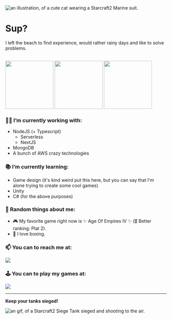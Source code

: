 ![an illustration, of a cute cat wearing a Starcraft2 Marine suit.](https://c4.wallpaperflare.com/wallpaper/496/485/161/starcraft-cat-hd-wallpaper-preview.jpg)

# Sup?

I left the beach to find experience, would rather rainy days and like to solve problems.

<br>
<div display="flex">
  <img height="150em" src="http://github-profile-summary-cards.vercel.app/api/cards/profile-details?username=giovanemachado&theme=tokyonight"/> 
  <img height="150em" src="https://github-readme-stats.vercel.app/api?username=giovanemachado&show_icons=true&theme=tokyonight&include_all_commits=true&hide_border=true"/> 
  <img height="150em" src="http://github-profile-summary-cards.vercel.app/api/cards/most-commit-language?username=giovanemachado&theme=tokyonight"/> 
</div>

### :man_technologist: I’m currently working with:
  - NodeJS (+ Typescript)
    - Serverless
    - NextJS
  - MongoDB
  - A bunch of AWS crazy technologies
 
### :books: I’m currently learning:
  - Game design (it's kind weird put this here, but you can say that I'm alone trying to create some cool games)
  - Unity
  - C# (for the above purposes)

### :love_you_gesture: Random things about me:
  - :video_game: My favorite game right now is ✨ Age Of Empires IV ✨ (:medal_military: Better ranking: Plat 2).
  - :facepunch: I love boxing.

### 📫 You can to reach me at: 

<a href="https://www.linkedin.com/in/giovanenolink/">
  <img src="https://img.shields.io/badge/LinkedIn-0077B5?style=for-the-badge&logo=linkedin&logoColor=white">
</a>

### :joystick: You can to play my games at: 

<a href="https://giovanemachado.itch.io/">
  <img src="https://img.shields.io/badge/Itch.io-FA5C5C?style=for-the-badge&logo=itch.io&logoColor=white">
</a>

---

**Keep your tanks sieged!**

![an gif, of a Starcraft2 Siege Tank sieged and shooting to the air.](https://c.tenor.com/woshcx-md-gAAAAS/siege-tank-starcraft2.gif)
